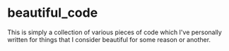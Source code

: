 # beautiful_code
This is simply a collection of various pieces of code which I've personally written for things that I consider beautiful for some reason or another.
